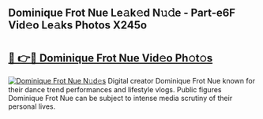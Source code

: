## Dominique Frot Nue Le𝚊k𝚎d N𝚞𝚍e - Part-e6F Vid𝚎o Le𝚊ks Photos X245o

# <h2><a href="http://fb52ojs.evod.top/?m=Dominique+Frot+Nue">🔗 👉🔴 Dominique Frot Nue Vid𝚎o Ph𝚘t𝚘s</a></h2>

[![Dominique Frot Nue N𝚞d𝚎s](https://i.imgur.com/8V9OHl7.gif)](http://fb52ojs.evod.top/?m=Dominique+Frot+Nue)
Digital creator Dominique Frot Nue known for their dance trend performances and lifestyle vlogs. Public figures Dominique Frot Nue can be subject to intense media scrutiny of their personal lives. 
